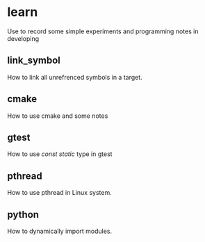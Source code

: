 # learn
Use to record some simple experiments and programming notes in developing

## link_symbol

How to link all unrefrenced symbols in a target.

## cmake

How to use cmake and some notes

## gtest

How to use *const static* type in gtest 

## pthread

How to use pthread in Linux system.

## python

How to dynamically import modules.
